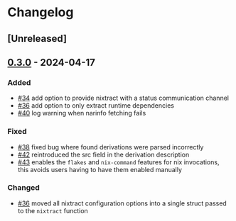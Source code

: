 # Changelog
<!-- We follow the Keep a Changelog standard https://keepachangelog.com/en/1.0.0/ -->

## [Unreleased]

## [0.3.0] - 2024-04-17
### Added
- [#34](https://github.com/tweag/nixtract/pull/34) add option to provide nixtract with a status communication channel
- [#36](https://github.com/tweag/nixtract/pull/36) add option to only extract runtime dependencies
- [#40](https://github.com/tweag/nixtract/pull/40) log warning when narinfo fetching fails

### Fixed
- [#38](https://github.com/tweag/nixtract/pull/38) fixed bug where found derivations were parsed incorrectly
- [#42](https://github.com/tweag/nixtract/pull/42) reintroduced the src field in the derivation description
- [#43](https://github.com/tweag/nixtract/pull/43) enables the `flakes` and `nix-command` features for nix invocations, this avoids users having to have them enabled manually

### Changed
- [#36](https://github.com/tweag/nixtract/pull/36) moved all nixtract configuration options into a single struct passed to the `nixtract` function

[0.3.0]: https://github.com/tweag/nixtract/compare/v0.2.0...v0.3.0
